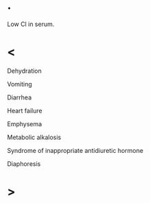 # .

Low Cl in serum.

# <

Dehydration

Vomiting

Diarrhea

Heart failure

Emphysema

Metabolic alkalosis

Syndrome of inappropriate antidiuretic hormone

Diaphoresis

# >
